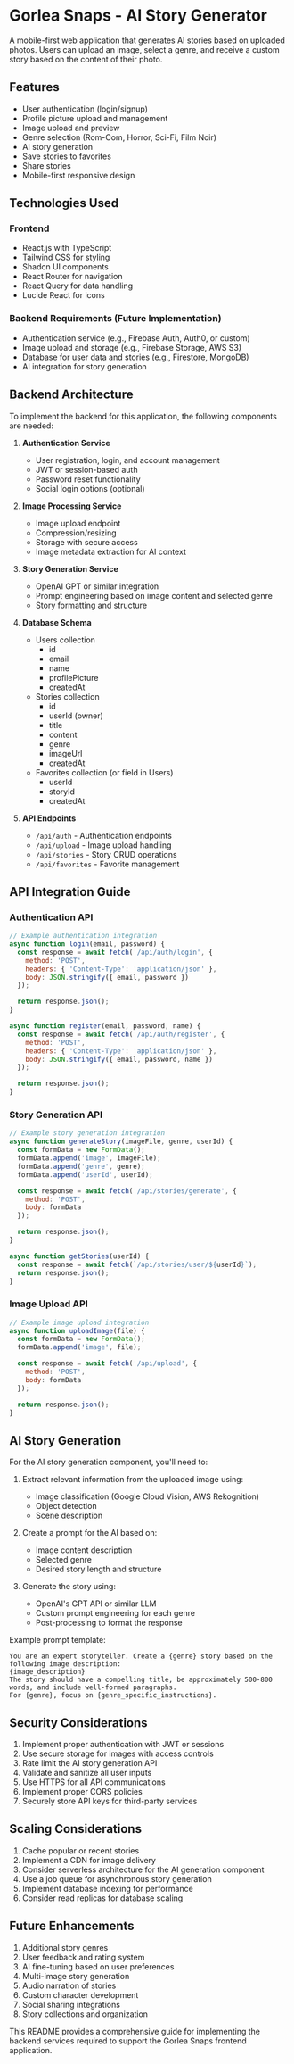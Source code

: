
# Gorlea Snaps - AI Story Generator

A mobile-first web application that generates AI stories based on uploaded photos. Users can upload an image, select a genre, and receive a custom story based on the content of their photo.

## Features

- User authentication (login/signup)
- Profile picture upload and management
- Image upload and preview
- Genre selection (Rom-Com, Horror, Sci-Fi, Film Noir)
- AI story generation
- Save stories to favorites
- Share stories
- Mobile-first responsive design

## Technologies Used

### Frontend
- React.js with TypeScript
- Tailwind CSS for styling
- Shadcn UI components
- React Router for navigation
- React Query for data handling
- Lucide React for icons

### Backend Requirements (Future Implementation)
- Authentication service (e.g., Firebase Auth, Auth0, or custom)
- Image upload and storage (e.g., Firebase Storage, AWS S3)
- Database for user data and stories (e.g., Firestore, MongoDB)
- AI integration for story generation

## Backend Architecture

To implement the backend for this application, the following components are needed:

1. **Authentication Service**
   - User registration, login, and account management
   - JWT or session-based auth
   - Password reset functionality
   - Social login options (optional)

2. **Image Processing Service**
   - Image upload endpoint
   - Compression/resizing
   - Storage with secure access
   - Image metadata extraction for AI context

3. **Story Generation Service**
   - OpenAI GPT or similar integration
   - Prompt engineering based on image content and selected genre
   - Story formatting and structure

4. **Database Schema**
   - Users collection
     - id
     - email
     - name
     - profilePicture
     - createdAt
   - Stories collection
     - id
     - userId (owner)
     - title
     - content
     - genre
     - imageUrl
     - createdAt
   - Favorites collection (or field in Users)
     - userId
     - storyId
     - createdAt

5. **API Endpoints**
   - `/api/auth` - Authentication endpoints
   - `/api/upload` - Image upload handling
   - `/api/stories` - Story CRUD operations
   - `/api/favorites` - Favorite management

## API Integration Guide

### Authentication API

```javascript
// Example authentication integration
async function login(email, password) {
  const response = await fetch('/api/auth/login', {
    method: 'POST',
    headers: { 'Content-Type': 'application/json' },
    body: JSON.stringify({ email, password })
  });

  return response.json();
}

async function register(email, password, name) {
  const response = await fetch('/api/auth/register', {
    method: 'POST',
    headers: { 'Content-Type': 'application/json' },
    body: JSON.stringify({ email, password, name })
  });

  return response.json();
}
```

### Story Generation API

```javascript
// Example story generation integration
async function generateStory(imageFile, genre, userId) {
  const formData = new FormData();
  formData.append('image', imageFile);
  formData.append('genre', genre);
  formData.append('userId', userId);

  const response = await fetch('/api/stories/generate', {
    method: 'POST',
    body: formData
  });

  return response.json();
}

async function getStories(userId) {
  const response = await fetch(`/api/stories/user/${userId}`);
  return response.json();
}
```

### Image Upload API

```javascript
// Example image upload integration
async function uploadImage(file) {
  const formData = new FormData();
  formData.append('image', file);

  const response = await fetch('/api/upload', {
    method: 'POST',
    body: formData
  });

  return response.json();
}
```

## AI Story Generation

For the AI story generation component, you'll need to:

1. Extract relevant information from the uploaded image using:
   - Image classification (Google Cloud Vision, AWS Rekognition)
   - Object detection
   - Scene description

2. Create a prompt for the AI based on:
   - Image content description
   - Selected genre
   - Desired story length and structure

3. Generate the story using:
   - OpenAI's GPT API or similar LLM
   - Custom prompt engineering for each genre
   - Post-processing to format the response

Example prompt template:

```
You are an expert storyteller. Create a {genre} story based on the following image description:
{image_description}
The story should have a compelling title, be approximately 500-800 words, and include well-formed paragraphs.
For {genre}, focus on {genre_specific_instructions}.
```

## Security Considerations

1. Implement proper authentication with JWT or sessions
2. Use secure storage for images with access controls
3. Rate limit the AI story generation API
4. Validate and sanitize all user inputs
5. Use HTTPS for all API communications
6. Implement proper CORS policies
7. Securely store API keys for third-party services

## Scaling Considerations

1. Cache popular or recent stories
2. Implement a CDN for image delivery
3. Consider serverless architecture for the AI generation component
4. Use a job queue for asynchronous story generation
5. Implement database indexing for performance
6. Consider read replicas for database scaling

## Future Enhancements

1. Additional story genres
2. User feedback and rating system
3. AI fine-tuning based on user preferences
4. Multi-image story generation
5. Audio narration of stories
6. Custom character development
7. Social sharing integrations
8. Story collections and organization

This README provides a comprehensive guide for implementing the backend services required to support the Gorlea Snaps frontend application.
